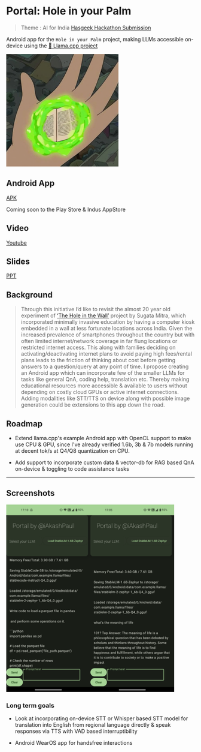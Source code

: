 # Portal: Hole in your Palm
>Theme : AI for India [Hasgeek Hackathon Submission](http://has.gy/W7bW)

Android app for the ```Hole in your Palm``` project, making LLMs accessible on-device using the [🦙 Llama.cpp project](https://github.com/ggerganov/llama.cpp)

<img src="https://raw.githubusercontent.com/iakashpaul/iakashpaul.github.io/master/assets/images/image-hole-in-palm.png" width="300px">

## Android App 

[APK](https://akashpaul.com/assets/portal.apk)

Coming soon to the Play Store & Indus AppStore

## Video

[Youtube](https://youtu.be/EY1_139uccc)

## Slides

[PPT](https://docs.google.com/presentation/d/1vd319CIffL_MaXt-FbTPDNMprASr_-WR/edit?usp=sharing&ouid=116547059781397399357&rtpof=true&sd=true)

## Background 

> Through this initiative I’d like to revisit the almost 20 year old experiment of [‘The Hole in the Wall’](https://en.wikipedia.org/wiki/Minimally_invasive_education) project by Sugata Mitra, which incorporated minimally invasive education by having a computer kiosk embedded in a wall at less fortunate locations across India.
Given the increased prevalence of smartphones throughout the country but with often limited internet/network coverage in far flung locations or restricted internet access. This along with families deciding on activating/deactivating internet plans to avoid paying high fees/rental plans leads to the friction of thinking about cost before getting answers to a question/query at any point of time.
I propose creating an Android app which can incorporate few of the smaller LLMs for tasks like general QnA, coding help, translation etc. Thereby making educational resources more accessible & available to users without depending on costly cloud GPUs or active internet connections. Adding modalities like STT/TTS on device along with possible image generation could be extensions to this app down the road.

## Roadmap

* Extend llama.cpp's example Android app with OpenCL support to make use CPU & GPU, since I've already verified 1.6b, 3b & 7b models running at decent tok/s at Q4/Q8 quantization on CPU.

* Add support to incorporate custom data & vector-db for RAG based QnA on-device & toggling to code assistance tasks
   
<hr>

## Screenshots

<img src="portal-2.png" height="500px"><img src="portal-1.png" height="500px">

### Long term goals

* Look at incorporating on-device STT or Whisper based STT model for translation into English from regional language directly & speak responses via TTS with VAD based interruptibility

* Android WearOS app for handsfree interactions
